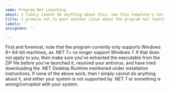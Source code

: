 ```yaml
---
name: Program Not Launching
about: I likely cannot do anything about this; see this template's content.
title: I promise not to post another issue about the program not launching.
labels: ''
assignees: ''

---
```


First and foremost, note that the program currently only supports Windows 8+ 64-bit machines, as .NET 7+ no longer support Windows 7. If that does not apply to you, then make sure you've extracted the executable from the ZIP file before you've launched it, resolved your antivirus, and have tried downloading the .NET Desktop Runtime mentioned under installation instructions. If none of the above work, then I simply cannot do anything about it, and either your system is not supported by .NET 7 or something is wrong/corrupted with your system.
